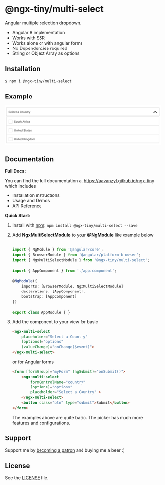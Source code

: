 # @ngx-tiny/multi-select

Angular multiple selection dropdown.

* Angular 8 implementation
* Works with SSR
* Works alone or with angular forms 
* No Dependencies required
* String or Object Array as options

## Installation

```sh
$ npm i @ngx-tiny/multi-select
```


## Example

![Drag Racing](../assets/ngx-multi-select.png)

## Documentation

__Full Docs:__

You can find the full documentation at https://aavanzyl.github.io/ngx-tiny which includes
* Installation instructions
* Usage and Demos
* API Reference

__Quick Start:__

1. Install with [npm](https://www.npmjs.com): `npm install @ngx-tiny/multi-select --save`

2. Add __NgxMultiSelectModule__ to your __@NgModule__ like example below
    ```typescript

    import { NgModule } from '@angular/core';
    import { BrowserModule } from '@angular/platform-browser';
    import { NgxMultiSelectModule } from '@ngx-tiny/multi-select';

    import { AppComponent } from './app.component';

    @NgModule({
        imports: [BrowserModule, NgxMultiSelectModule],
        declarations: [AppComponent],
        bootstrap: [AppComponent]
    })

    export class AppModule { }

    ```
 4. Add the component to your view for basic
    ```html
    <ngx-multi-select 
        placeholder="Select a Country" 
        [options]="options" 
        (valueChange)="onChange($event)">
    </ngx-multi-select>
    ```
    or for Angular forms
    ```html 
    <form [formGroup]="myForm" (ngSubmit)="onSubmit()">
        <ngx-multi-select 
            formControlName="country" 
            [options]="options" 
            placeholder="Select a Country" >
        </ngx-multi-select>
        <button class="btn" type="submit">Submit</button>
    </form>
    ```
    The examples above are quite basic. The picker has much more features and configurations. 
    
## Support

Support me by [becoming a patron](https://www.patreon.com/bePatron?u=27640996) and buying me a beer :) 

## License
See the [LICENSE][license] file.


[license]: /LICENSE
[contributing]: /CONTRIBUTING.md
[docs]: /DOCUMENTATION.md 
